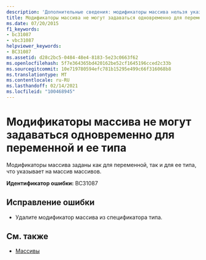 ```yaml
---
description: 'Дополнительные сведения: модификаторы массива нельзя указывать как в переменной, так и в ее типе'
title: Модификаторы массива не могут задаваться одновременно для переменной и ее типа
ms.date: 07/20/2015
f1_keywords:
- bc31087
- vbc31087
helpviewer_keywords:
- BC31087
ms.assetid: d28c2bc5-0484-48e4-8183-5e23c0663f62
ms.openlocfilehash: 5f7e364365bd420162be52cf1645196cced2c33b
ms.sourcegitcommit: 10e719780594efc781b15295e499c66f316068b8
ms.translationtype: MT
ms.contentlocale: ru-RU
ms.lasthandoff: 02/14/2021
ms.locfileid: "100468945"
---
```

# <a name="array-modifiers-cannot-be-specified-on-both-a-variable-and-its-type"></a>Модификаторы массива не могут задаваться одновременно для переменной и ее типа

Модификаторы массива заданы как для переменной, так и для ее типа, что указывает на массив массивов.  
  
 **Идентификатор ошибки:** BC31087  
  
## <a name="to-correct-this-error"></a>Исправление ошибки  
  
- Удалите модификатор массива из спецификатора типа.  
  
## <a name="see-also"></a>См. также

- [Массивы](../programming-guide/language-features/arrays/index.md)
